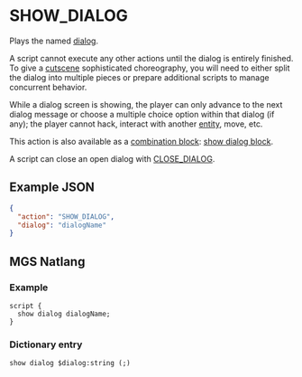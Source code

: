 # SHOW_DIALOG

Plays the named [dialog](../dialogs).

A script cannot execute any other actions until the dialog is entirely finished. To give a [cutscene](../techniques/cutscenes) sophisticated choreography, you will need to either split the dialog into multiple pieces or prepare additional scripts to manage concurrent behavior.

While a dialog screen is showing, the player can only advance to the next dialog message or choose a multiple choice option within that dialog (if any); the player cannot hack, interact with another [entity](../entities), move, etc.

This action is also available as a [combination block](../mgs/combination_block): [show dialog block](../mgs/show_dialog_block).

A script can close an open dialog with [CLOSE_DIALOG](../actions/CLOSE_DIALOG).

## Example JSON

```json
{
  "action": "SHOW_DIALOG",
  "dialog": "dialogName"
}
```

## MGS Natlang

### Example

```mgs
script {
  show dialog dialogName;
}
```

### Dictionary entry

```
show dialog $dialog:string (;)
```
